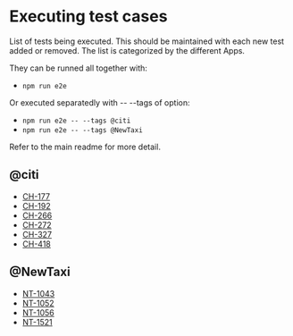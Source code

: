 # Executing test cases

List of tests being executed. This should be maintained with each new test added or removed.
The list is categorized by the different Apps.

They can be runned all together with:
- `npm run e2e`

Or executed separatedly with -- --tags of option:
- `npm run e2e -- --tags @citi`
- `npm run e2e -- --tags @NewTaxi`

Refer to the main readme for more detail.

## @citi
- [CH-177](https://corcorangroup.atlassian.net/browse/CH-177)
- [CH-192](https://corcorangroup.atlassian.net/browse/CH-192)
- [CH-266](https://corcorangroup.atlassian.net/browse/CH-266)
- [CH-272](https://corcorangroup.atlassian.net/browse/CH-272)
- [CH-327](https://corcorangroup.atlassian.net/browse/CH-327)
- [CH-418](https://corcorangroup.atlassian.net/browse/CH-418)

## @NewTaxi
- [NT-1043](https://corcorangroup.atlassian.net/browse/NT-1043)
- [NT-1052](https://corcorangroup.atlassian.net/browse/NT-1052)
- [NT-1056](https://corcorangroup.atlassian.net/browse/NT-1056)
- [NT-1521](https://corcorangroup.atlassian.net/browse/NT-1521)